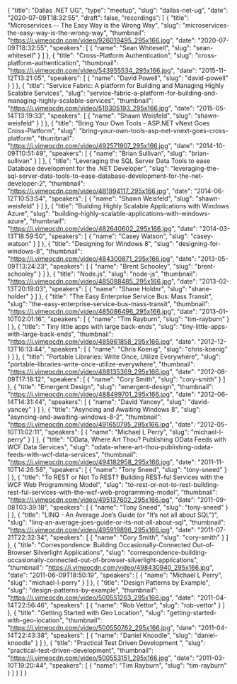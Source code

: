 {
  "title": "Dallas .NET UG",
  "type": "meetup",
  "slug": "dallas-net-ug",
  "date": "2020-07-09T18:32:55",
  "draft": false,
  "recordings": [
    {
      "title": "Microservices -- The Easy Way is the Wrong Way",
      "slug": "microservices-the-easy-way-is-the-wrong-way",
      "thumbnail": "https://i.vimeocdn.com/video/926019495_295x166.jpg",
      "date": "2020-07-09T18:32:55",
      "speakers": [
        {
          "name": "Sean Whitesell",
          "slug": "sean-whitesell"
        }
      ]
    },
    {
      "title": "Cross-Platform Authentication",
      "slug": "cross-platform-authentication",
      "thumbnail": "https://i.vimeocdn.com/video/543955534_295x166.jpg",
      "date": "2015-11-12T13:21:05",
      "speakers": [
        {
          "name": "David Powell",
          "slug": "david-powell"
        }
      ]
    },
    {
      "title": "Service Fabric: A platform for Building and Managing Highly Scalable Services",
      "slug": "service-fabric-a-platform-for-building-and-managing-highly-scalable-services",
      "thumbnail": "https://i.vimeocdn.com/video/519305193_295x166.jpg",
      "date": "2015-05-14T13:19:33",
      "speakers": [
        {
          "name": "Shawn Weisfeld",
          "slug": "shawn-weisfeld"
        }
      ]
    },
    {
      "title": "Bring Your Own Tools - ASP.NET vNext Goes Cross-Platform",
      "slug": "bring-your-own-tools-asp-net-vnext-goes-cross-platform",
      "thumbnail": "https://i.vimeocdn.com/video/492571907_295x166.jpg",
      "date": "2014-10-09T10:51:49",
      "speakers": [
        {
          "name": "Brian Sullivan",
          "slug": "brian-sullivan"
        }
      ]
    },
    {
      "title": "Leveraging the SQL Server Data Tools to ease Database development for the .NET Developer",
      "slug": "leveraging-the-sql-server-data-tools-to-ease-database-development-for-the-net-developer-2",
      "thumbnail": "https://i.vimeocdn.com/video/481994117_295x166.jpg",
      "date": "2014-06-12T10:53:54",
      "speakers": [
        {
          "name": "Shawn Weisfeld",
          "slug": "shawn-weisfeld"
        }
      ]
    },
    {
      "title": "Building Highly Scalable Applications with Windows Azure",
      "slug": "building-highly-scalable-applications-with-windows-azure",
      "thumbnail": "https://i.vimeocdn.com/video/482640602_295x166.jpg",
      "date": "2014-03-13T18:59:50",
      "speakers": [
        {
          "name": "Casey Watson",
          "slug": "casey-watson"
        }
      ]
    },
    {
      "title": "Designing for Windows 8",
      "slug": "designing-for-windows-8",
      "thumbnail": "https://i.vimeocdn.com/video/484300871_295x166.jpg",
      "date": "2013-05-09T13:24:23",
      "speakers": [
        {
          "name": "Brent Schooley",
          "slug": "brent-schooley"
        }
      ]
    },
    {
      "title": "Node.js",
      "slug": "node-js",
      "thumbnail": "https://i.vimeocdn.com/video/485088485_295x166.jpg",
      "date": "2013-02-13T20:19:03",
      "speakers": [
        {
          "name": "Shane Holder",
          "slug": "shane-holder"
        }
      ]
    },
    {
      "title": "The Easy Enterprise Service Bus: Mass Transit",
      "slug": "the-easy-enterprise-service-bus-mass-transit",
      "thumbnail": "https://i.vimeocdn.com/video/485086496_295x166.jpg",
      "date": "2013-01-10T02:01:16",
      "speakers": [
        {
          "name": "Tim Rayburn",
          "slug": "tim-rayburn"
        }
      ]
    },
    {
      "title": " Tiny little apps with large back-ends",
      "slug": "tiny-little-apps-with-large-back-ends",
      "thumbnail": "https://i.vimeocdn.com/video/485961858_295x166.jpg",
      "date": "2012-12-13T16:13:44",
      "speakers": [
        {
          "name": "Chris Koenig",
          "slug": "chris-koenig"
        }
      ]
    },
    {
      "title": "Portable Libraries: Write Once, Utilize Everywhere",
      "slug": "portable-libraries-write-once-utilize-everywhere",
      "thumbnail": "https://i.vimeocdn.com/video/488135369_295x166.jpg",
      "date": "2012-08-09T17:18:12",
      "speakers": [
        {
          "name": "Cory Smith",
          "slug": "cory-smith"
        }
      ]
    },
    {
      "title": "Emergent Design",
      "slug": "emergent-design",
      "thumbnail": "https://i.vimeocdn.com/video/488499701_295x166.jpg",
      "date": "2012-06-14T14:31:44",
      "speakers": [
        {
          "name": "David Yancey",
          "slug": "david-yancey"
        }
      ]
    },
    {
      "title": "Asyncing and Awaiting Windows 8",
      "slug": "asyncing-and-awaiting-windows-8-2",
      "thumbnail": "https://i.vimeocdn.com/video/491650795_295x166.jpg",
      "date": "2012-05-10T11:02:11",
      "speakers": [
        {
          "name": "Michael L Perry",
          "slug": "michael-l-perry"
        }
      ]
    },
    {
      "title": "OData, Where Art Thou? Publishing OData Feeds with WCF Data Services",
      "slug": "odata-where-art-thou-publishing-odata-feeds-with-wcf-data-services",
      "thumbnail": "https://i.vimeocdn.com/video/494182958_295x166.jpg",
      "date": "2011-11-10T14:26:56",
      "speakers": [
        {
          "name": "Tony Sneed",
          "slug": "tony-sneed"
        }
      ]
    },
    {
      "title": "To REST or Not To REST? Building REST-ful Services with the WCF Web Programming Model",
      "slug": "to-rest-or-not-to-rest-building-rest-ful-services-with-the-wcf-web-programming-model",
      "thumbnail": "https://i.vimeocdn.com/video/495137602_295x166.jpg",
      "date": "2011-09-08T03:39:18",
      "speakers": [
        {
          "name": "Tony Sneed",
          "slug": "tony-sneed"
        }
      ]
    },
    {
      "title": "LINQ - An Average Joe’s Guide (or \"It’s not all about SQL\")",
      "slug": "linq-an-average-joes-guide-or-its-not-all-about-sql",
      "thumbnail": "https://i.vimeocdn.com/video/495919896_295x166.jpg",
      "date": "2011-07-21T22:32:34",
      "speakers": [
        {
          "name": "Cory Smith",
          "slug": "cory-smith"
        }
      ]
    },
    {
      "title": "Correspondence: Building Occasionally-Connected Out-of-Browser Silverlight Applications",
      "slug": "correspondence-building-occasionally-connected-out-of-browser-silverlight-applications",
      "thumbnail": "https://i.vimeocdn.com/video/498430940_295x166.jpg",
      "date": "2011-06-09T18:50:19",
      "speakers": [
        {
          "name": "Michael L Perry",
          "slug": "michael-l-perry"
        }
      ]
    },
    {
      "title": "Design Patterns by Example",
      "slug": "design-patterns-by-example",
      "thumbnail": "https://i.vimeocdn.com/video/500551263_295x166.jpg",
      "date": "2011-04-14T22:56:46",
      "speakers": [
        {
          "name": "Rob Vettor",
          "slug": "rob-vettor"
        }
      ]
    },
    {
      "title": "Getting Started with Geo Location",
      "slug": "getting-started-with-geo-location",
      "thumbnail": "https://i.vimeocdn.com/video/500550762_295x166.jpg",
      "date": "2011-04-14T22:43:38",
      "speakers": [
        {
          "name": "Daniel Knoodle",
          "slug": "daniel-knoodle"
        }
      ]
    },
    {
      "title": "Practical Test Driven Development ",
      "slug": "practical-test-driven-development",
      "thumbnail": "https://i.vimeocdn.com/video/500553151_295x166.jpg",
      "date": "2011-03-10T19:20:44",
      "speakers": [
        {
          "name": "Tim Rayburn",
          "slug": "tim-rayburn"
        }
      ]
    }
  ]
}